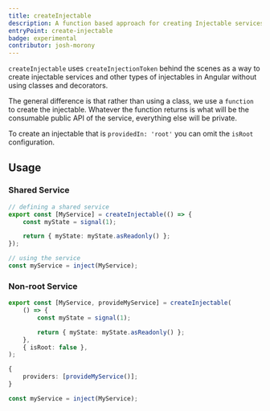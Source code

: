 ```yaml
---
title: createInjectable
description: A function based approach for creating Injectable services
entryPoint: create-injectable
badge: experimental
contributor: josh-morony
---
```


`createInjectable` uses `createInjectionToken` behind the scenes as a way to
create injectable services and other types of injectables in Angular without
using classes and decorators.

The general difference is that rather than using a class, we use a `function` to
create the injectable. Whatever the function returns is what will be the
consumable public API of the service, everything else will be private.

To create an injectable that is `providedIn: 'root'` you can omit the `isRoot`
configuration.

## Usage

### Shared Service

```ts
// defining a shared service
export const [MyService] = createInjectable(() => {
	const myState = signal(1);

	return { myState: myState.asReadonly() };
});

// using the service
const myService = inject(MyService);
```

### Non-root Service

```ts
export const [MyService, provideMyService] = createInjectable(
	() => {
		const myState = signal(1);

		return { myState: myState.asReadonly() };
	},
	{ isRoot: false },
);
```

```ts
{
	providers: [provideMyService()];
}
```

```ts
const myService = inject(MyService);
```
